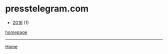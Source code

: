 # presstelegram.com

  * [2016](./presstelegram-com-2016.md) (1)

[homepage](https://www.presstelegram.com/)

----

[Home](../index.md)
